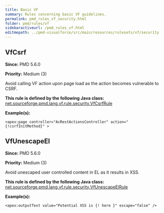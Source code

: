```yaml
---
title: Basic VF
summary: Rules concerning basic VF guidelines.
permalink: pmd_rules_vf_security.html
folder: pmd/rules/vf
sidebaractiveurl: /pmd_rules_vf.html
editmepath: ../pmd-visualforce/src/main/resources/rulesets/vf/security.xml
---
```

## VfCsrf

**Since:** PMD 5.6.0

**Priority:** Medium (3)

Avoid calling VF action upon page load as the action becomes vulnerable to CSRF.

**This rule is defined by the following Java class:** [net.sourceforge.pmd.lang.vf.rule.security.VfCsrfRule](https://github.com/pmd/pmd/blob/master/pmd-visualforce/src/main/java/net/sourceforge/pmd/lang/vf/rule/security/VfCsrfRule.java)

**Example(s):**

```
<apex:page controller="AcRestActionsController" action="{!csrfInitMethod}" >
```

## VfUnescapeEl

**Since:** PMD 5.6.0

**Priority:** Medium (3)

Avoid unescaped user controlled content in EL as it results in XSS.

**This rule is defined by the following Java class:** [net.sourceforge.pmd.lang.vf.rule.security.VfUnescapeElRule](https://github.com/pmd/pmd/blob/master/pmd-visualforce/src/main/java/net/sourceforge/pmd/lang/vf/rule/security/VfUnescapeElRule.java)

**Example(s):**

```
<apex:outputText value="Potential XSS is {! here }" escape="false" />
```

